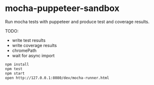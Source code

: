 # mocha-puppeteer-sandbox

Run mocha tests with puppeteer and produce test and coverage results.

TODO:

- write test results
- write coverage results
- chromePath
- wait for async import

```bash
npm install
npm test
npm start
open http://127.0.0.1:8080/dev/mocha-runner.html
```
